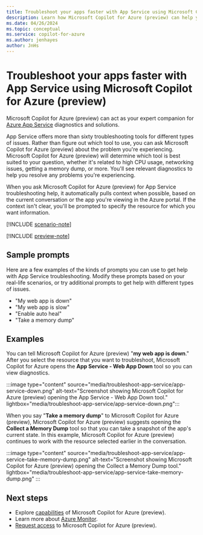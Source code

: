 ```yaml
---
title: Troubleshoot your apps faster with App Service using Microsoft Copilot for Azure (preview)
description: Learn how Microsoft Copilot for Azure (preview) can help you troubleshoot your web apps hosted with App Service.
ms.date: 04/26/2024
ms.topic: conceptual
ms.service: copilot-for-azure
ms.author: jenhayes
author: JnHs
---
```


# Troubleshoot your apps faster with App Service using Microsoft Copilot for Azure (preview)

Microsoft Copilot for Azure (preview) can act as your expert companion for [Azure App Service](/azure/app-service/overview) diagnostics and solutions.

App Service offers more than sixty troubleshooting tools for different types of issues. Rather than figure out which tool to use, you can ask Microsoft Copilot for Azure (preview) about the problem you're experiencing. Microsoft Copilot for Azure (preview) will determine which tool is best suited to your question, whether it's related to high CPU usage, networking issues, getting a memory dump, or more. You'll see relevant diagnostics to help you resolve any problems you're experiencing.

When you ask Microsoft Copilot for Azure (preview) for App Service troubleshooting help, it automatically pulls context when possible, based on the current conversation or the app you're viewing in the Azure portal. If the context isn't clear, you'll be prompted to specify the resource for which you want information.

[!INCLUDE [scenario-note](includes/scenario-note.md)]

[!INCLUDE [preview-note](includes/preview-note.md)]

## Sample prompts

Here are a few examples of the kinds of prompts you can use to get help with App Service troubleshooting. Modify these prompts based on your real-life scenarios, or try additional prompts to get help with different types of issues.

- "My web app is down"
- "My web app is slow"
- "Enable auto heal"
- "Take a memory dump"

## Examples

You can tell Microsoft Copilot for Azure (preview) "**my web app is down**." After you select the resource that you want to troubleshoot, Microsoft Copilot for Azure opens the **App Service - Web App Down** tool so you can view diagnostics.

:::image type="content" source="media/troubleshoot-app-service/app-service-down.png" alt-text="Screenshot showing Microsoft Copilot for Azure (preview) opening the App Service - Web App Down tool." lightbox="media/troubleshoot-app-service/app-service-down.png":::

When you say "**Take a memory dump**" to Microsoft Copilot for Azure (preview), Microsoft Copilot for Azure (preview) suggests opening the **Collect a Memory Dump** tool so that you can take a snapshot of the app's current state.  In this example, Microsoft Copilot for Azure (preview) continues to work with the resource selected earlier in the conversation.

:::image type="content" source="media/troubleshoot-app-service/app-service-take-memory-dump.png" alt-text="Screenshot showing Microsoft Copilot for Azure (preview) opening the Collect a Memory Dump tool." lightbox="media/troubleshoot-app-service/app-service-take-memory-dump.png" :::

## Next steps

- Explore [capabilities](capabilities.md) of Microsoft Copilot for Azure (preview).
- Learn more about [Azure Monitor](/azure/azure-monitor/).
- [Request access](https://aka.ms/MSCopilotforAzurePreview) to Microsoft Copilot for Azure (preview).
